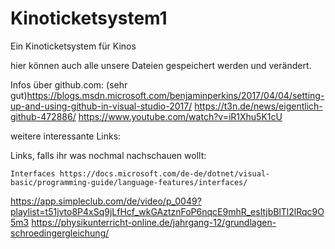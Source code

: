 # Kinoticketsystem1
Ein Kinoticketsystem für Kinos

hier können auch alle unsere Dateien gespeichert werden und verändert.

Infos über github.com: 
(sehr gut)https://blogs.msdn.microsoft.com/benjaminperkins/2017/04/04/setting-up-and-using-github-in-visual-studio-2017/
https://t3n.de/news/eigentlich-github-472886/ https://www.youtube.com/watch?v=iR1Xhu5K1cU

weitere interessante Links:

Links, falls ihr was nochmal nachschauen wollt:

    Interfaces https://docs.microsoft.com/de-de/dotnet/visual-basic/programming-guide/language-features/interfaces/
https://app.simpleclub.com/de/video/p_0049?playlist=t51jvto8P4xSq9jLfHcf_wkGAztznFoP6nqcE9mhR_esItjbBlTl2lRqc9O5m3
https://physikunterricht-online.de/jahrgang-12/grundlagen-schroedingergleichung/

